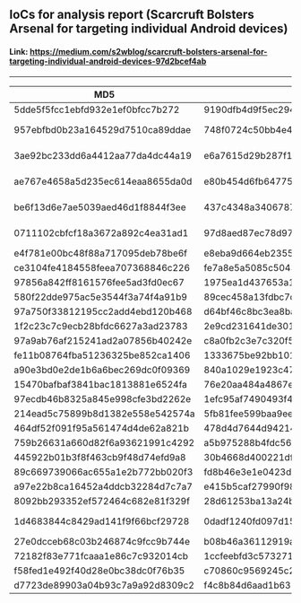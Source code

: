 ## IoCs for analysis report (Scarcruft Bolsters Arsenal for targeting individual Android devices)
#### Link: https://medium.com/s2wblog/scarcruft-bolsters-arsenal-for-targeting-individual-android-devices-97d2bcef4ab ####
-------------------------------------------------------------------------------------------------------------------------

|     MD5                          | SHA256                                                           | Type                  |
|----------------------------------|------------------------------------------------------------------|-----------------------|
| 5dde5f5fcc1ebfd932e1ef0bfcc7b272 | 9190dfb4d9f5ec294c5b385b50e2791d546a737e78e92d077e2c7d0f35d37865 | Cumulus(TEST)         |
| 957ebfbd0b23a164529d7510ca89ddae | 748f0724c50bb4e494f8e92e495fa8ef6848a83fbdaf4ec606c8fb50c3ce8f51 | Cumulus(Type A)       |
| 3ae92bc233dd6a4412aa77da4dc44a19 | e6a7615d29b287f14ee044cd4e8e786f26709636cffb5f455cf500336ab96810 | Cumulus(Type A)       |
| ae767e4658a5d235ec614eaa8655da0d | e80b454d6fb6477568c7c1f2ce474aa6c560ecbd9e6f0dd8178f641f2fdb9a2b | Cumulus(Type B)       |
| be6f13d6e7ae5039aed46d1f8844f3ee | 437c4348a34067872f1ef2456e4dd9e1b9de000559cbe296a6c9977f3470edc1 | Cumulus(Type B)       |
| 0711102cbfcf18a3672a892c4ea31ad1 | 97d8aed87ec78d975aaff4a63415badf95635616686a7ad4a3257e02b6ca2400 | Cumulus(Type C)       |
| e4f781e00bc48f88a717095deb78be6f | e8eba9d664eb23557338b9179b8ddfc8e99f5c3e57093f3b5cf0104d1f48101f | Clugin 1.x            |
| ce3104fe4184558feea707368846c226 | fe7a8e5a5085c5043336be86a6a6301322b2b33b3dce7ac03251d65070dc7f7f | Clugin 1.x            |
| 97856a842ff8161576fee5ad3fd0ec67 | 1975ea1d437653a1bc85896525a10bc938674f1d8dd2434ce28db459e8289091 | Clugin 1.x            |
| 580f22dde975ac5e3544f3a74f4a91b9 | 89cec458a13fdbc7cebce1ea60325a1118c88d405082a35ac6034a8e98182b72 | Clugin 2.x            |
| 97a750f33812195cc2add4ebd120b468 | d64bf46c8bc3ea8ba58b5b7c530fc822f543e53f9c93767f0e38782126a3e214 | Clugin 2.x            |
| 1f2c23c7c9ecb28bfdc6627a3ad23783 | 2e9cd231641de301d4bbcaa9914dcfc936e6180cc7df0501f0bdec17a94681eb | Clugin 2.x            |
| 97a9ab76af215241ad2a07856b40242e | c8a0fb2c3e7c320f5bcd531a8777f63fd5107468b5cb4fd173a8f92d3dc49e2d | Clugin 2.x            |
| fe11b08764fba51236325be852ca1406 | 1333675be92bb1011b6777a49b2df485133805df79ba24759bd66d5be82ce704 | Clugin 2.x            |
| a90e3bd0e2de1b6a6bec269dc0f09369 | 840a1029e1923c47c5eaba4f2a2e3f7a6d3fef5609becc66dcb0fa3fd94f383e | Clugin 2.x            |
| 15470bafbaf3841bac1813881e6524fa | 76e20aa484a4867eadc2ab49cc3c391d065edae86b4447f211c0302006061c0e | Clugin 2.x            |
| 97ecdb46b8325a845e998cfe3bd2262e | 1efc95af7490493f4302bc755f0d8f401df77d9d6e8a58b5f222dc065e61b7ca | Clugin 2.x            |
| 214ead5c75899b8d1382e558e542574a | 5fb81fee599baa9ee58d3d11cfdbdc09d9d2a1c4cfbd67805baba5780e9ba949 | Clugin 2.x            |
| 464df52f091f95a561474d4de62a821b | 478d4d7644d94214ee83d8219bdfbf2745b03774b79b8c81e49799046c0eba71 | Clugin 3.x            |
| 759b26631a660d82f6a93621991c4292 | a5b975288b4fdc56b6cd85f6e0ab969bd7b4496538c2fc6ae0625b229ce04bdb | Clugin 3.x            |
| 445922b01b3f8f463cb9f48d74efd9a8 | 30b4668d400221df61c449aa6c3c73103aefabe88c9f367fce442929d8f2d3d1 | Clugin 3.x            |
| 89c669739066ac655a1e2b772bb020f3 | fd8b46e3e1e0423d8d96178862867362d1125b3d7e2f8d84af4fa36b9713ff6f | Clugin 3.x            |
| a97e22b8ca16452a4ddcb32284d7c7a7 | e415b5caf27990f982a71ffccef937bc65674a3fb780cc73484387338bafdb02 | Clugin 4.x            |
| 8092bb293352ef572464c682e81f329f | 28d61253ba13a24b5dfe01a81606ef587676a012c42bbe5b99e2decf6c6b42d2 | Clugin 4.x            |
| 1d4683844c8429ad141f9f66bcf29728 | 0dadf1240fd097d15dee890d448cfab02d3ef8698bdc44e18f1b5495e500655f | Clugin 4.x (interlab) |
| 27e0dcceb68c03b246874c9fcc9b744e | b08b46a36112919afc8bf533d3dc15208f0fc17a0ed9aed963a1c8e7d0e32153 | Clugin 5              |
| 72182f83e771fcaaa1e86c7c932014cb | 1ccfeebfd3c5732711bc8c242c6c0dc110a41768bb40efaf28fbc737e018b0ad | Clugin 6              |
| f58fed1e492f40d28e0bc38dc0f76b35 | c70860c9569245c243566e960f25d1f4fb4b8790f48ddbe8e73ac5cdd9e8d6fb | CallRecorder          |
| d7723de89903a04b93c7a9a92d8309c2 | f4c8b84d6aad1b6375cbdb2269d354da8d07f6f4f1680c4311a8cafc7968202e | CallRecorder          |
